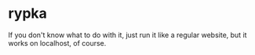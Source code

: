 # rypka
If you don't know what to do with it, just run it like a regular website, but it works on localhost, of course.
